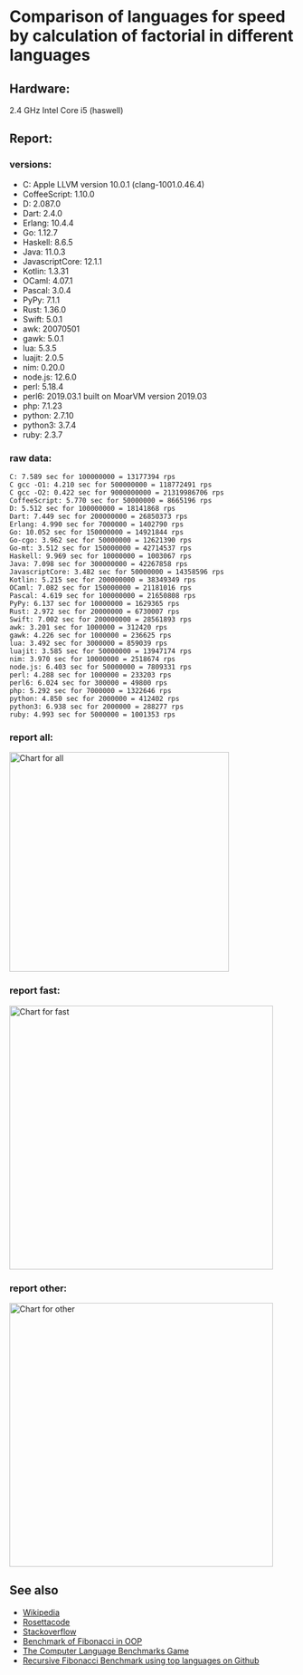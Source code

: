 Comparison of languages for speed by calculation of factorial in different languages
====================================================================================

Hardware:
---------
2.4 GHz Intel Core i5 (haswell)

Report:
-------
### versions:

  * C: Apple LLVM version 10.0.1 (clang-1001.0.46.4)
  * CoffeeScript: 1.10.0
  * D: 2.087.0
  * Dart: 2.4.0
  * Erlang: 10.4.4
  * Go: 1.12.7
  * Haskell: 8.6.5
  * Java: 11.0.3
  * JavascriptCore: 12.1.1
  * Kotlin: 1.3.31
  * OCaml: 4.07.1
  * Pascal: 3.0.4
  * PyPy: 7.1.1
  * Rust: 1.36.0
  * Swift: 5.0.1
  * awk: 20070501
  * gawk: 5.0.1
  * lua: 5.3.5
  * luajit: 2.0.5
  * nim: 0.20.0
  * node.js: 12.6.0
  * perl: 5.18.4
  * perl6: 2019.03.1 built on MoarVM version 2019.03
  * php: 7.1.23
  * python: 2.7.10
  * python3: 3.7.4
  * ruby: 2.3.7


### raw data:

    C: 7.589 sec for 100000000 = 13177394 rps
    C gcc -O1: 4.210 sec for 500000000 = 118772491 rps
    C gcc -O2: 0.422 sec for 9000000000 = 21319986706 rps
    CoffeeScript: 5.770 sec for 50000000 = 8665196 rps
    D: 5.512 sec for 100000000 = 18141868 rps
    Dart: 7.449 sec for 200000000 = 26850373 rps
    Erlang: 4.990 sec for 7000000 = 1402790 rps
    Go: 10.052 sec for 150000000 = 14921844 rps
    Go-cgo: 3.962 sec for 50000000 = 12621390 rps
    Go-mt: 3.512 sec for 150000000 = 42714537 rps
    Haskell: 9.969 sec for 10000000 = 1003067 rps
    Java: 7.098 sec for 300000000 = 42267858 rps
    JavascriptCore: 3.482 sec for 50000000 = 14358596 rps
    Kotlin: 5.215 sec for 200000000 = 38349349 rps
    OCaml: 7.082 sec for 150000000 = 21181016 rps
    Pascal: 4.619 sec for 100000000 = 21650808 rps
    PyPy: 6.137 sec for 10000000 = 1629365 rps
    Rust: 2.972 sec for 20000000 = 6730007 rps
    Swift: 7.002 sec for 200000000 = 28561893 rps
    awk: 3.201 sec for 1000000 = 312420 rps
    gawk: 4.226 sec for 1000000 = 236625 rps
    lua: 3.492 sec for 3000000 = 859039 rps
    luajit: 3.585 sec for 50000000 = 13947174 rps
    nim: 3.970 sec for 10000000 = 2518674 rps
    node.js: 6.403 sec for 50000000 = 7809331 rps
    perl: 4.288 sec for 1000000 = 233203 rps
    perl6: 6.024 sec for 300000 = 49800 rps
    php: 5.292 sec for 7000000 = 1322646 rps
    python: 4.850 sec for 2000000 = 412402 rps
    python3: 6.938 sec for 2000000 = 288277 rps
    ruby: 4.993 sec for 5000000 = 1001353 rps


### report all:

<img alt="Chart for all" width="388" src="https://chart.googleapis.com/chart?cht=bhs&chs=582x515&chd=t%3A118772491%2C42714537%2C42267858%2C38349348%2C28561893%2C26850372%2C21650807%2C21181015%2C18141868%2C14921844%2C14358596%2C13947173%2C13177393%2C12621389%2C8665196%2C7809331%2C6730007%2C2518674%2C1629365%2C1402789%2C1322646%2C1003067%2C1001353%2C859038%2C412402%2C312420%2C288276%2C236624%2C233203&chco=4d89f9&chbh=12&chds=0,118772491.055838&chxt=x,y,r&chxl=1%3A%7Cperl%7Cgawk%7Cpython3%7Cawk%7Cpython%7Clua%7Cruby%7CHaskell%7Cphp%7CErlang%7CPyPy%7Cnim%7CRust%7Cnode.js%7CCoffeeScript%7CGo-cgo%7CC%7Cluajit%7CJavascriptCore%7CGo%7CD%7COCaml%7CPascal%7CDart%7CSwift%7CKotlin%7CJava%7CGo-mt%7CC%20gcc%20-O1%7C2%3A%7C233203%20rps%7C236624%20rps%7C288276%20rps%7C312420%20rps%7C412402%20rps%7C859038%20rps%7C1001353%20rps%7C1003067%20rps%7C1322646%20rps%7C1402789%20rps%7C1629365%20rps%7C2518674%20rps%7C6730007%20rps%7C7809331%20rps%7C8665196%20rps%7C12621389%20rps%7C13177393%20rps%7C13947173%20rps%7C14358596%20rps%7C14921844%20rps%7C18141868%20rps%7C21181015%20rps%7C21650807%20rps%7C26850372%20rps%7C28561893%20rps%7C38349348%20rps%7C42267858%20rps%7C42714537%20rps%7C118772491%20rps%7C0%3A%7C0%20%25%7C10%20%25%7C20%20%25%7C30%20%25%7C40%20%25%7C50%20%25%7C60%20%25%7C70%20%25%7C80%20%25%7C90%20%25%7C100%20%25">

### report fast:

<img alt="Chart for fast" width="466" src="https://chart.googleapis.com/chart?cht=bhs&chs=700x328&chd=t%3A118772491%2C42714537%2C42267858%2C38349348%2C28561893%2C26850372%2C21650807%2C21181015%2C18141868%2C14921844%2C14358596%2C13947173%2C13177393%2C12621389%2C8665196%2C7809331%2C6730007%2C2518674&chco=4d89f9&chbh=12&chds=0,118772491.055838&chxt=x,y,r&chxl=1%3A%7Cnim%7CRust%7Cnode.js%7CCoffeeScript%7CGo-cgo%7CC%7Cluajit%7CJavascriptCore%7CGo%7CD%7COCaml%7CPascal%7CDart%7CSwift%7CKotlin%7CJava%7CGo-mt%7CC%20gcc%20-O1%7C2%3A%7C2518674%20rps%7C6730007%20rps%7C7809331%20rps%7C8665196%20rps%7C12621389%20rps%7C13177393%20rps%7C13947173%20rps%7C14358596%20rps%7C14921844%20rps%7C18141868%20rps%7C21181015%20rps%7C21650807%20rps%7C26850372%20rps%7C28561893%20rps%7C38349348%20rps%7C42267858%20rps%7C42714537%20rps%7C118772491%20rps%7C0%3A%7C0%20%25%7C10%20%25%7C20%20%25%7C30%20%25%7C40%20%25%7C50%20%25%7C60%20%25%7C70%20%25%7C80%20%25%7C90%20%25%7C100%20%25">

### report other:

<img alt="Chart for other" width="466" src="https://chart.googleapis.com/chart?cht=bhs&chs=700x209&chd=t%3A1629365%2C1402789%2C1322646%2C1003067%2C1001353%2C859038%2C412402%2C312420%2C288276%2C236624%2C233203&chco=4d89f9&chbh=12&chds=0,1629365.20176144&chxt=x,y,r&chxl=1%3A%7Cperl%7Cgawk%7Cpython3%7Cawk%7Cpython%7Clua%7Cruby%7CHaskell%7Cphp%7CErlang%7CPyPy%7C2%3A%7C233203%20rps%7C236624%20rps%7C288276%20rps%7C312420%20rps%7C412402%20rps%7C859038%20rps%7C1001353%20rps%7C1003067%20rps%7C1322646%20rps%7C1402789%20rps%7C1629365%20rps%7C0%3A%7C0%20%25%7C10%20%25%7C20%20%25%7C30%20%25%7C40%20%25%7C50%20%25%7C60%20%25%7C70%20%25%7C80%20%25%7C90%20%25%7C100%20%25">



See also
--------

  * [Wikipedia](http://en.wikipedia.org/wiki/Factorial)
  * [Rosettacode](http://rosettacode.org/wiki/Factorial)
  * [Stackoverflow](http://stackoverflow.com/questions/23930/factorial-algorithms-in-different-languages)
  * [Benchmark of Fibonacci in OOP](https://github.com/Balancer/benchmarks-fib-obj)
  * [The Computer Language Benchmarks Game](http://benchmarksgame.alioth.debian.org)
  * [Recursive Fibonacci Benchmark using top languages on Github](https://github.com/drujensen/fib)
